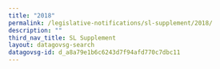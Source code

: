 ```yaml
---
title: "2018"
permalink: /legislative-notifications/sl-supplement/2018/
description: ""
third_nav_title: SL Supplement
layout: datagovsg-search
datagovsg-id: d_a8a79e1b6c6243d7f94afd770c7dbc11
---
```

